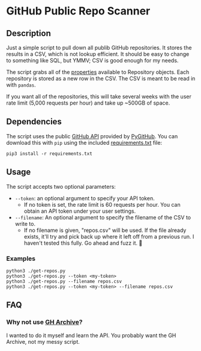 # GitHub Public Repo Scanner

## Description

Just a simple script to pull down all publib GitHub repositories. It stores the results in a CSV, which is not lookup efficient. It should be easy to change to something like SQL, but YMMV; CSV is good enough for my needs.

The script grabs all of the [properties][repo-properties] available to Repository objects. Each repository is stored as a new row in the CSV. The CSV is meant to be read in with `pandas`.

If you want all of the repositories, this will take several weeks with the user rate limit (5,000 requests per hour) and take up ~500GB of space.

## Dependencies

The script uses the public [GitHub API][api] provided by [PyGitHub]. You can download this with `pip` using the included [requirements.txt](./requirements.txt) file:

```shell
pip3 install -r requirements.txt
```

## Usage

The script accepts two optional parameters:

- `--token`: an optional argument to specify your API token.
  - If no token is set, the rate limit is 60 requests per hour. You can obtain an API token under your user settings.
- `--filename`: An optional argument to specify the filename of the CSV to write to.
  - If no filename is given, "repos.csv" will be used. If the file already exists, it'll try and pick back up where it left off from a previous run. I haven't tested this fully. Go ahead and fuzz it. 🐛
 
### Examples

```
python3 ./get-repos.py
python3 ./get-repos.py --token <my-token>
python3 ./get-repos.py --filename repos.csv
python3 ./get-repos.py --token <my-token> --filename repos.csv
```

## FAQ

### Why not use [GH Archive][gharchive]?

I wanted to do it myself and learn the API. You probably want the GH Archive, not my messy script.

[repo-properties]: https://pygithub.readthedocs.io/en/latest/github_objects/Repository.html
[api]: https://docs.github.com/en/rest
[PyGitHub]: https://www.google.com/url?sa=t&rct=j&q=&esrc=s&source=web&cd=&cad=rja&uact=8&ved=2ahUKEwi_lKT4kf3_AhWjElkFHc_kDDoQFnoECA8QAQ&url=https%3A%2F%2Fgithub.com%2FPyGithub%2FPyGithub&usg=AOvVaw1eqHebNW1jhUVYKA0lhzO4&opi=89978449
[gharchive]: https://www.gharchive.org/
